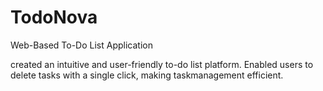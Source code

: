 # TodoNova
Web-Based To-Do List Application

created an intuitive and user-friendly to-do list platform.
Enabled users to delete tasks with a single click, making taskmanagement efficient.
